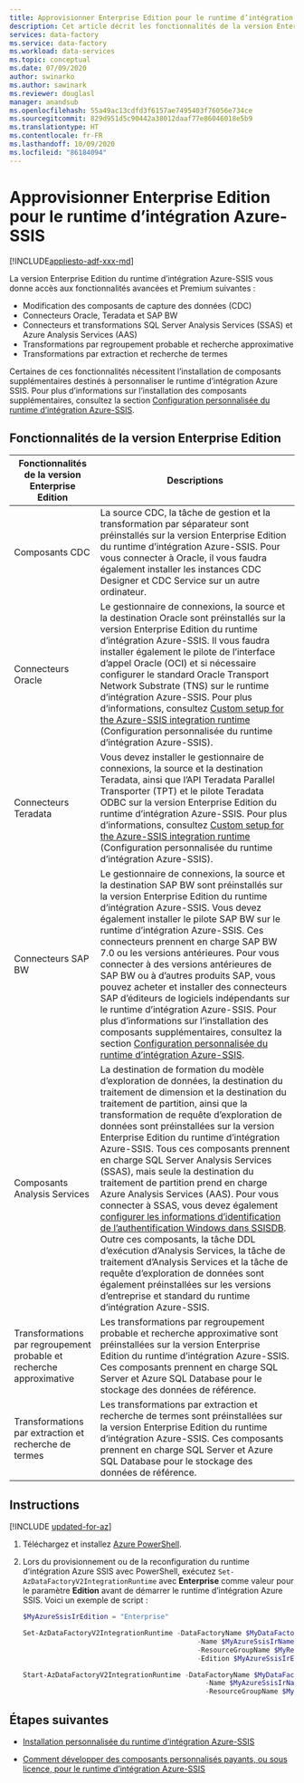 ```yaml
---
title: Approvisionner Enterprise Edition pour le runtime d’intégration Azure-SSIS
description: Cet article décrit les fonctionnalités de la version Enterprise Edition du runtime d’intégration Azure SSIS, ainsi que la manière de l’approvisionner.
services: data-factory
ms.service: data-factory
ms.workload: data-services
ms.topic: conceptual
ms.date: 07/09/2020
author: swinarko
ms.author: sawinark
ms.reviewer: douglasl
manager: anandsub
ms.openlocfilehash: 55a49ac13cdfd3f6157ae7495403f76056e734ce
ms.sourcegitcommit: 829d951d5c90442a38012daaf77e86046018e5b9
ms.translationtype: HT
ms.contentlocale: fr-FR
ms.lasthandoff: 10/09/2020
ms.locfileid: "86184094"
---
```

# <a name="provision-enterprise-edition-for-the-azure-ssis-integration-runtime"></a>Approvisionner Enterprise Edition pour le runtime d’intégration Azure-SSIS

[!INCLUDE[appliesto-adf-xxx-md](includes/appliesto-adf-xxx-md.md)]

La version Enterprise Edition du runtime d’intégration Azure-SSIS vous donne accès aux fonctionnalités avancées et Premium suivantes :
-   Modification des composants de capture des données (CDC)
-   Connecteurs Oracle, Teradata et SAP BW
-   Connecteurs et transformations SQL Server Analysis Services (SSAS) et Azure Analysis Services (AAS)
-   Transformations par regroupement probable et recherche approximative
-   Transformations par extraction et recherche de termes

Certaines de ces fonctionnalités nécessitent l’installation de composants supplémentaires destinés à personnaliser le runtime d’intégration Azure SSIS. Pour plus d’informations sur l’installation des composants supplémentaires, consultez la section [Configuration personnalisée du runtime d’intégration Azure-SSIS](how-to-configure-azure-ssis-ir-custom-setup.md).

## <a name="enterprise-features"></a>Fonctionnalités de la version Enterprise Edition

| **Fonctionnalités de la version Enterprise Edition** | **Descriptions** |
|---|---|
| Composants CDC | La source CDC, la tâche de gestion et la transformation par séparateur sont préinstallés sur la version Enterprise Edition du runtime d’intégration Azure-SSIS. Pour vous connecter à Oracle, il vous faudra également installer les instances CDC Designer et CDC Service sur un autre ordinateur. |
| Connecteurs Oracle | Le gestionnaire de connexions, la source et la destination Oracle sont préinstallés sur la version Enterprise Edition du runtime d’intégration Azure-SSIS. Il vous faudra installer également le pilote de l’interface d’appel Oracle (OCI) et si nécessaire configurer le standard Oracle Transport Network Substrate (TNS) sur le runtime d’intégration Azure-SSIS. Pour plus d’informations, consultez [Custom setup for the Azure-SSIS integration runtime](how-to-configure-azure-ssis-ir-custom-setup.md) (Configuration personnalisée du runtime d’intégration Azure-SSIS). |
| Connecteurs Teradata | Vous devez installer le gestionnaire de connexions, la source et la destination Teradata, ainsi que l’API Teradata Parallel Transporter (TPT) et le pilote Teradata ODBC sur la version Enterprise Edition du runtime d’intégration Azure-SSIS. Pour plus d’informations, consultez [Custom setup for the Azure-SSIS integration runtime](how-to-configure-azure-ssis-ir-custom-setup.md) (Configuration personnalisée du runtime d’intégration Azure-SSIS). |
| Connecteurs SAP BW | Le gestionnaire de connexions, la source et la destination SAP BW sont préinstallés sur la version Enterprise Edition du runtime d’intégration Azure-SSIS. Vous devez également installer le pilote SAP BW sur le runtime d’intégration Azure-SSIS. Ces connecteurs prennent en charge SAP BW 7.0 ou les versions antérieures. Pour vous connecter à des versions antérieures de SAP BW ou à d’autres produits SAP, vous pouvez acheter et installer des connecteurs SAP d’éditeurs de logiciels indépendants sur le runtime d’intégration Azure-SSIS. Pour plus d’informations sur l’installation des composants supplémentaires, consultez la section [Configuration personnalisée du runtime d’intégration Azure-SSIS](how-to-configure-azure-ssis-ir-custom-setup.md). |
| Composants Analysis Services               | La destination de formation du modèle d’exploration de données, la destination du traitement de dimension et la destination du traitement de partition, ainsi que la transformation de requête d’exploration de données sont préinstallées sur la version Enterprise Edition du runtime d’intégration Azure-SSIS. Tous ces composants prennent en charge SQL Server Analysis Services (SSAS), mais seule la destination du traitement de partition prend en charge Azure Analysis Services (AAS). Pour vous connecter à SSAS, vous devez également [configurer les informations d’identification de l’authentification Windows dans SSISDB](https://docs.microsoft.com/sql/integration-services/lift-shift/ssis-azure-connect-with-windows-auth). Outre ces composants, la tâche DDL d’exécution d’Analysis Services, la tâche de traitement d’Analysis Services et la tâche de requête d’exploration de données sont également préinstallées sur les versions d’entreprise et standard du runtime d’intégration Azure-SSIS. |
| Transformations par regroupement probable et recherche approximative  | Les transformations par regroupement probable et recherche approximative sont préinstallées sur la version Enterprise Edition du runtime d’intégration Azure-SSIS. Ces composants prennent en charge SQL Server et Azure SQL Database pour le stockage des données de référence. |
| Transformations par extraction et recherche de termes | Les transformations par extraction et recherche de termes sont préinstallées sur la version Enterprise Edition du runtime d’intégration Azure-SSIS. Ces composants prennent en charge SQL Server et Azure SQL Database pour le stockage des données de référence. |

## <a name="instructions"></a>Instructions

[!INCLUDE [updated-for-az](../../includes/updated-for-az.md)]

1.  Téléchargez et installez [Azure PowerShell](/powershell/azure/install-az-ps).

2.  Lors du provisionnement ou de la reconfiguration du runtime d’intégration Azure SSIS avec PowerShell, exécutez `Set-AzDataFactoryV2IntegrationRuntime` avec **Enterprise** comme valeur pour le paramètre **Edition** avant de démarrer le runtime d’intégration Azure SSIS. Voici un exemple de script :

    ```powershell
    $MyAzureSsisIrEdition = "Enterprise"

    Set-AzDataFactoryV2IntegrationRuntime -DataFactoryName $MyDataFactoryName
                                               -Name $MyAzureSsisIrName
                                               -ResourceGroupName $MyResourceGroupName
                                               -Edition $MyAzureSsisIrEdition

    Start-AzDataFactoryV2IntegrationRuntime -DataFactoryName $MyDataFactoryName
                                                 -Name $MyAzureSsisIrName
                                                 -ResourceGroupName $MyResourceGroupName
    ```

## <a name="next-steps"></a>Étapes suivantes

-   [Installation personnalisée du runtime d’intégration Azure-SSIS](how-to-configure-azure-ssis-ir-custom-setup.md)

-   [Comment développer des composants personnalisés payants, ou sous licence, pour le runtime d’intégration Azure-SSIS](how-to-develop-azure-ssis-ir-licensed-components.md)
